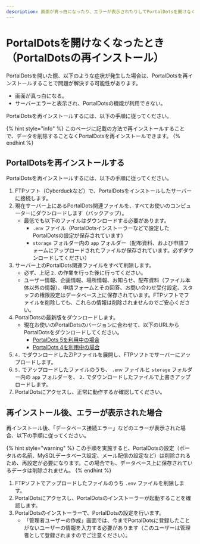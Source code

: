 ```yaml
---
description: 画面が真っ白になったり、エラーが表示されたりしてPortalDotsを開けなくなった場合の対処法をご説明します。
---
```


# PortalDotsを開けなくなったとき（PortalDotsの再インストール）

PortalDotsを開いた際、以下のような症状が発生した場合は、PortalDotsを再インストールすることで問題が解決する可能性があります。

* 画面が真っ白になる。
* サーバーエラーと表示され、PortalDotsの機能が利用できない。

PortalDotsを再インストールするには、以下の手順に従ってください。

{% hint style="info" %}
このページに記載の方法で再インストールすることで、データを削除することなくPortalDotsを再インストールできます。
{% endhint %}

## PortalDotsを再インストールする <a href="#reinstall" id="reinstall"></a>

PortalDotsを再インストールするには、以下の手順に従ってください。

1. FTPソフト（Cyberduckなど）で、PortalDotsをインストールしたサーバーに接続します。
2. 現在サーバー上にあるPortalDots関連ファイルを、すべてお使いのコンピューターにダウンロードします（バックアップ）。
    * 最低でも以下のファイルはダウンロードする必要があります。
        * `.env` ファイル（PortalDotsインストーラーなどで設定したPortalDotsの設定が保存されています）
        * `storage` フォルダー内の `app` フォルダー（配布資料、および申請フォームにアップロードされたファイルが保存されています。必ずダウンロードしてください）
3. サーバー上のPortalDots関連ファイルをすべて削除します。
    * 必ず、上記 `2.` の作業を行った後に行ってください。
    * ユーザー情報、企画情報、場所情報、お知らせ、配布資料（ファイル本体以外の情報）、申請フォームとその回答、お問い合わせ受付設定、スタッフの権限設定はデータベース上に保存されています。FTPソフトでファイルを削除しても、これらの情報は削除されませんのでご安心ください。
4. PortalDotsの最新版をダウンロードします。
    * 現在お使いのPortalDotsのバージョンに合わせて、以下のURLからPortalDotsをダウンロードしてください。
        * [PortalDots 5を利用中の場合](https://releases.portaldots.com/downloads/latest.zip?major_version=5)
        * [PortalDots 4を利用中の場合](https://releases.portaldots.com/downloads/latest.zip?major_version=4)
5. `4.` でダウンロードしたZIPファイルを展開し、FTPソフトでサーバーにアップロードします。
6. `5.` でアップロードしたファイルのうち、 `.env` ファイルと `storage` フォルダー内の `app` フォルダーを、 `2.` でダウンロードしたファイルで上書きアップロードします。
7. PortalDotsにアクセスし、正常に動作するか確認してください。

## 再インストール後、エラーが表示された場合 <a href="#error" id="error"></a>

再インストール後、「データベース接続エラー」などのエラーが表示された場合、以下の手順に従ってください。

{% hint style="warning" %}
この手順を実施すると、PortalDotsの設定（ポータルの名前、MySQLデータベース設定、メール配信の設定など）は削除されるため、再設定が必要になります。この場合でも、データベース上に保存されているデータは削除されません。
{% endhint %}

1. FTPソフトでアップロードしたファイルのうち `.env` ファイルを削除します。
2. PortalDotsにアクセスし、PortalDotsのインストーラーが起動することを確認します。
3. PortalDotsのインストーラーで、PortalDotsの設定を行います。
    * 「管理者ユーザーの作成」画面では、今までPortalDotsに登録したことがないユーザーの情報を入力する必要があります（このユーザーは管理者として登録されますのでご注意ください）。
